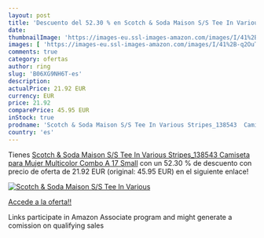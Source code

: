 ```yaml
---
layout: post
title: 'Descuento del 52.30 % en Scotch & Soda Maison S/S Tee In Various '
date: 
thumbnailImage: 'https://images-eu.ssl-images-amazon.com/images/I/41%2B-q2OuTmL._SL200_.jpg'
images: [ 'https://images-eu.ssl-images-amazon.com/images/I/41%2B-q2OuTmL._SL200_.jpg' ]
comments: true
category: ofertas
author: ring
slug: 'B06XG9NH6T-es'
description:
actualPrice: 21.92 EUR
currency: EUR
price: 21.92
comparePrice: 45.95 EUR
inStock: true
prodname: 'Scotch & Soda Maison S/S Tee In Various Stripes_138543  Camiseta para Mujer  Multicolor  Combo A 17   Small'
country: 'es'
---
```


Tienes [Scotch & Soda Maison S/S Tee In Various Stripes_138543  Camiseta para Mujer  Multicolor  Combo A 17   Small](https://www.amazon.es/dp/B06XG9NH6T/?tag=tolees-21) con un 52.30 % de descuento con precio de oferta de 21.92 EUR (original: 45.95 EUR) en el siguiente enlace!

[![Scotch & Soda Maison S/S Tee In Various ](https://images-eu.ssl-images-amazon.com/images/I/41%2B-q2OuTmL._SL200_.jpg)](https://www.amazon.es/dp/B06XG9NH6T/?tag=tolees-21)

[Accede a la oferta!!](https://www.amazon.es/dp/B06XG9NH6T/?tag=tolees-21)

Links participate in Amazon Associate program and might generate a comission on qualifying sales


